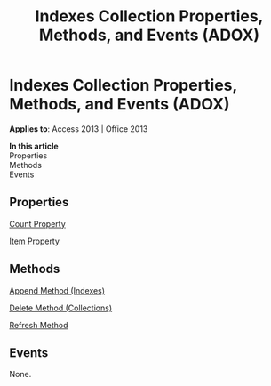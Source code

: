 ﻿---
title: Indexes Collection Properties, Methods, and Events (ADOX)
TOCTitle: Indexes Collection Properties, Methods, and Events (ADOX)
ms:assetid: 46f3e51d-a7e8-60a0-9c54-d2228e9383b3
ms:mtpsurl: https://msdn.microsoft.com/library/JJ249218(v=office.15)
ms:contentKeyID: 48544581
ms.date: 09/18/2015
mtps_version: v=office.15
---

# Indexes Collection Properties, Methods, and Events (ADOX)


**Applies to**: Access 2013 | Office 2013

**In this article**  
Properties  
Methods  
Events  

## Properties

[Count Property](count-property-ado.md)

[Item Property](item-property-ado.md)

## Methods

[Append Method (Indexes)](append-method-adox-indexes.md)

[Delete Method (Collections)](delete-method-adox-collections.md)

[Refresh Method](refresh-method-ado.md)

## Events

None.

